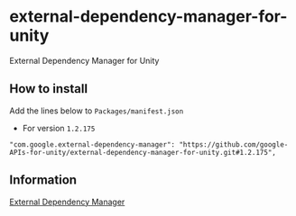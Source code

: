 # external-dependency-manager-for-unity
External Dependency Manager for Unity
## How to install
Add the lines below to ``Packages/manifest.json``
-   For version ``1.2.175``
```
"com.google.external-dependency-manager": "https://github.com/google-APIs-for-unity/external-dependency-manager-for-unity.git#1.2.175",
```
## Information
[External Dependency Manager](https://github.com/google-APIs-for-unity/external-dependency-manager-for-unity/blob/main/ExternalDependencyManager/Editor/README.md)

